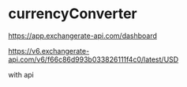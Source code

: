 # currencyConverter

https://app.exchangerate-api.com/dashboard

https://v6.exchangerate-api.com/v6/f66c86d993b033826111f4c0/latest/USD

with api
